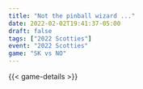 ```yaml
---
title: "Not the pinball wizard ..."
date: 2022-02-02T19:41:37-05:00
draft: false
tags: ["2022 Scotties"]
event: "2022 Scotties"
game: "SK vs NO"
---
```

{{< game-details >}}
<!--more-->

